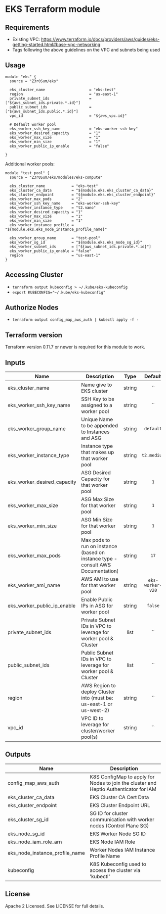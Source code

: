 # EKS Terraform module

## Requirements

- Existing VPC: https://www.terraform.io/docs/providers/aws/guides/eks-getting-started.html#base-vpc-networking
- Tags following the above guidelines on the VPC and subnets being used

## Usage

```hcl
module "eks" {
  source = "Z3r0Sum/eks"

  eks_cluster_name                    = "eks-test"
  region                              = "us-east-1"
  private_subnet_ids                  = ["${aws_subnet_ids.private.*.id}"]
  public_subnet_ids                   = ["${aws_subnet_ids.public.*.id}"]
  vpc_id                              = "${aws_vpc.id}"

  # Default worker pool
  eks_worker_ssh_key_name             = "eks-worker-ssh-key"
  eks_worker_desired_capacity         = "1"
  eks_worker_max_size                 = "1"
  eks_worker_min_size                 = "1"
  eks_worker_public_ip_enable         = "false"

}
```

Additional worker pools:

```hcl
module "test_pool" {
  source = "Z3r0Sum/eks/modules/eks-compute"

  eks_cluster_name            = "eks-test"
  eks_cluster_ca_data         = "${module.eks.eks_cluster_ca_data}"
  eks_cluster_endpoint        = "${module.eks.eks_cluster_endpoint}"
  eks_worker_max_pods         = "2"
  eks_worker_ssh_key_name     = "eks-worker-ssh-key"
  eks_worker_instance_type    = "t2.nano"
  eks_worker_desired_capacity = "1"
  eks_worker_max_size         = "1"
  eks_worker_min_size         = "1"
  eks_worker_instance_profile = "${module.eks.eks_node_instance_profile_name}"

  eks_worker_group_name       = "test-pool"
  eks_worker_sg_id            = "${module.eks.eks_node_sg_id}"
  eks_worker_subnet_ids       = ["${aws_subnet_ids.private.*.id}"]
  eks_worker_public_ip_enable = "false"
  region                      = "us-east-1"
}
```

## Accessing Cluster

- `terraform output kubeconfig > ~/.kube/eks-kubeconfig`
- `export KUBECONFIG="~/.kube/eks-kubeconfig"`

## Authorize Nodes

- `terraform output config_map_aws_auth | kubectl apply -f -`

## Terraform version

Terraform version 0.11.7 or newer is required for this module to work.

## Inputs

| Name | Description | Type | Default | Required |
|------|-------------|:----:|:-----:|:-----:|
| eks_cluster_name | Name give to EKS cluster | string | `` | yes |
| eks_worker_ssh_key_name | SSH Key to be assigned to a worker pool | string | `` | yes |
| eks_worker_group_name | Unique Name to be appended to Instances and ASG | string | `default` | yes |
| eks_worker_instance_type | Instance type that makes up that worker pool | string | `t2.medium` | yes |
| eks_worker_desired_capacity | ASG Desired Capacity for that worker pool | string | `1` | yes |
| eks_worker_max_size | ASG Max Size for that worker pool | string | `1` | yes |
| eks_worker_min_size | ASG Min Size for that worker pool | string | `1` | yes |
| eks_worker_max_pods | Max pods to run on instance (based on instance type - consult AWS Documentation) | string | `17` | yes |
| eks_worker_ami_name | AWS AMI to use for that worker pool | string | `eks-worker-v20` | yes |
| eks_worker_public_ip_enable | Enable Public IPs in ASG for worker pool | string | `false` | yes |
| private_subnet_ids | Private Subnet IDs in VPC to leverage for worker pool & Cluster | list | `` | yes |
| public_subnet_ids | Public Subnet IDs in VPC to leverage for worker pool & Cluster | list | `` | yes |
| region | AWS Region to deploy Cluster into (must be: us-east-1 or us-west-2) | string | `` | yes |
| vpc_id | VPC ID to leverage for cluster/worker pool(s) | string | `` | yes |

## Outputs

| Name | Description |
|------|-------------|
| config_map_aws_auth | K8S ConfigMap to apply for Nodes to join the cluster and Heptio Authenticator for IAM |
| eks_cluster_ca_data | EKS Cluster CA Cert Data |
| eks_cluster_endpoint | EKS Cluster Endpoint URL |
| eks_cluster_sg_id | SG ID for cluster communication with worker nodes (Control Plane SG) |
| eks_node_sg_id | EKS Worker Node SG ID |
| eks_node_iam_role_arn | EKS Node IAM Role |
| eks_node_instance_profile_name | Worker Nodes IAM Instance Profile Name |
| kubeconfig | K8S Kubeconfig used to access the cluster via 'kubectl' |

## License

Apache 2 Licensed. See LICENSE for full details.
